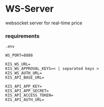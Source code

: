 # WS-Server

websocket server for real-time price

### requirements

`.env`

```
WS_PORT=8888

KIS_WS_URL=
KIS_WS_APPROVAL_KEYS=< | separated keys >
KIS_WS_AUTH_URL=
KIS_API_BASE_URL=

KIS_API_APP_KEY=
KIS_API_APP_SECRET=
KIS_API_ACCESS_TOKEN=
KIS_API_AUTH_URL=
```
